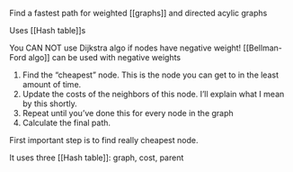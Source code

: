 Find a fastest path for weighted [[graphs]] and directed acylic graphs

Uses [[Hash table]]s

You CAN NOT use Dijkstra algo if nodes have negative weight! [[Bellman-Ford algo]] can be used with negative weights

1. Find the “cheapest” node. This is the node you can get to in the least  
amount of time.
2. Update the costs of the neighbors of this node. I’ll explain what I mean by this shortly.
3.  Repeat until you’ve done this for every node in the graph
4.  Calculate the final path.

First important step is to find really cheapest node. 

It uses three [[Hash table]]: graph, cost, parent